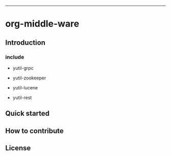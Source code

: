 ----------------------------------------------------------
#  org-middle-ware

## Introduction

### include 

* yutil-grpc

* yutil-zookeeper

* yutil-lucene

* yutil-rest

##  Quick started

## How to contribute

## License


